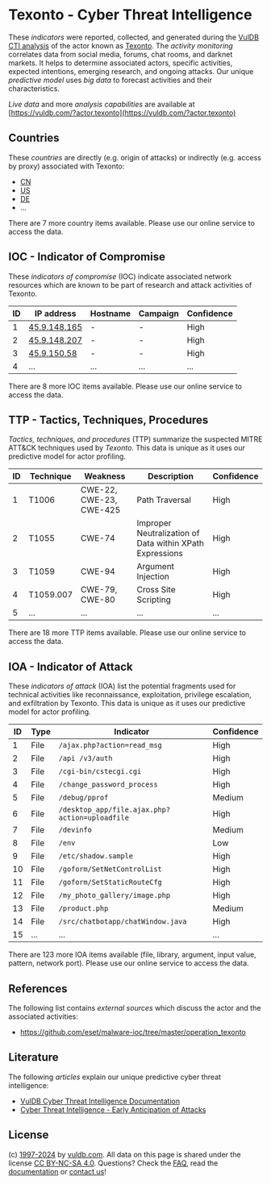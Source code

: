 # Texonto - Cyber Threat Intelligence

These _indicators_ were reported, collected, and generated during the [VulDB CTI analysis](https://vuldb.com/?kb.cti) of the actor known as [Texonto](https://vuldb.com/?actor.texonto). The _activity monitoring_ correlates data from social media, forums, chat rooms, and darknet markets. It helps to determine associated actors, specific activities, expected intentions, emerging research, and ongoing attacks. Our unique _predictive model_ uses _big data_ to forecast activities and their characteristics.

_Live data_ and more _analysis capabilities_ are available at [https://vuldb.com/?actor.texonto](https://vuldb.com/?actor.texonto)

## Countries

These _countries_ are directly (e.g. origin of attacks) or indirectly (e.g. access by proxy) associated with Texonto:

* [CN](https://vuldb.com/?country.cn)
* [US](https://vuldb.com/?country.us)
* [DE](https://vuldb.com/?country.de)
* ...

There are 7 more country items available. Please use our online service to access the data.

## IOC - Indicator of Compromise

These _indicators of compromise_ (IOC) indicate associated network resources which are known to be part of research and attack activities of Texonto.

ID | IP address | Hostname | Campaign | Confidence
-- | ---------- | -------- | -------- | ----------
1 | [45.9.148.165](https://vuldb.com/?ip.45.9.148.165) | - | - | High
2 | [45.9.148.207](https://vuldb.com/?ip.45.9.148.207) | - | - | High
3 | [45.9.150.58](https://vuldb.com/?ip.45.9.150.58) | - | - | High
4 | ... | ... | ... | ...

There are 8 more IOC items available. Please use our online service to access the data.

## TTP - Tactics, Techniques, Procedures

_Tactics, techniques, and procedures_ (TTP) summarize the suspected MITRE ATT&CK techniques used by _Texonto_. This data is unique as it uses our predictive model for actor profiling.

ID | Technique | Weakness | Description | Confidence
-- | --------- | -------- | ----------- | ----------
1 | T1006 | CWE-22, CWE-23, CWE-425 | Path Traversal | High
2 | T1055 | CWE-74 | Improper Neutralization of Data within XPath Expressions | High
3 | T1059 | CWE-94 | Argument Injection | High
4 | T1059.007 | CWE-79, CWE-80 | Cross Site Scripting | High
5 | ... | ... | ... | ...

There are 18 more TTP items available. Please use our online service to access the data.

## IOA - Indicator of Attack

These _indicators of attack_ (IOA) list the potential fragments used for technical activities like reconnaissance, exploitation, privilege escalation, and exfiltration by Texonto. This data is unique as it uses our predictive model for actor profiling.

ID | Type | Indicator | Confidence
-- | ---- | --------- | ----------
1 | File | `/ajax.php?action=read_msg` | High
2 | File | `/api /v3/auth` | High
3 | File | `/cgi-bin/cstecgi.cgi` | High
4 | File | `/change_password_process` | High
5 | File | `/debug/pprof` | Medium
6 | File | `/desktop_app/file.ajax.php?action=uploadfile` | High
7 | File | `/devinfo` | Medium
8 | File | `/env` | Low
9 | File | `/etc/shadow.sample` | High
10 | File | `/goform/SetNetControlList` | High
11 | File | `/goform/SetStaticRouteCfg` | High
12 | File | `/my_photo_gallery/image.php` | High
13 | File | `/product.php` | Medium
14 | File | `/src/chatbotapp/chatWindow.java` | High
15 | ... | ... | ...

There are 123 more IOA items available (file, library, argument, input value, pattern, network port). Please use our online service to access the data.

## References

The following list contains _external sources_ which discuss the actor and the associated activities:

* https://github.com/eset/malware-ioc/tree/master/operation_texonto

## Literature

The following _articles_ explain our unique predictive cyber threat intelligence:

* [VulDB Cyber Threat Intelligence Documentation](https://vuldb.com/?kb.cti)
* [Cyber Threat Intelligence - Early Anticipation of Attacks](https://www.scip.ch/en/?labs.20201022)

## License

(c) [1997-2024](https://vuldb.com/?kb.changelog) by [vuldb.com](https://vuldb.com/?kb.about). All data on this page is shared under the license [CC BY-NC-SA 4.0](https://creativecommons.org/licenses/by-nc-sa/4.0/). Questions? Check the [FAQ](https://vuldb.com/?kb.faq), read the [documentation](https://vuldb.com/?kb) or [contact us](https://vuldb.com/?contact)!
